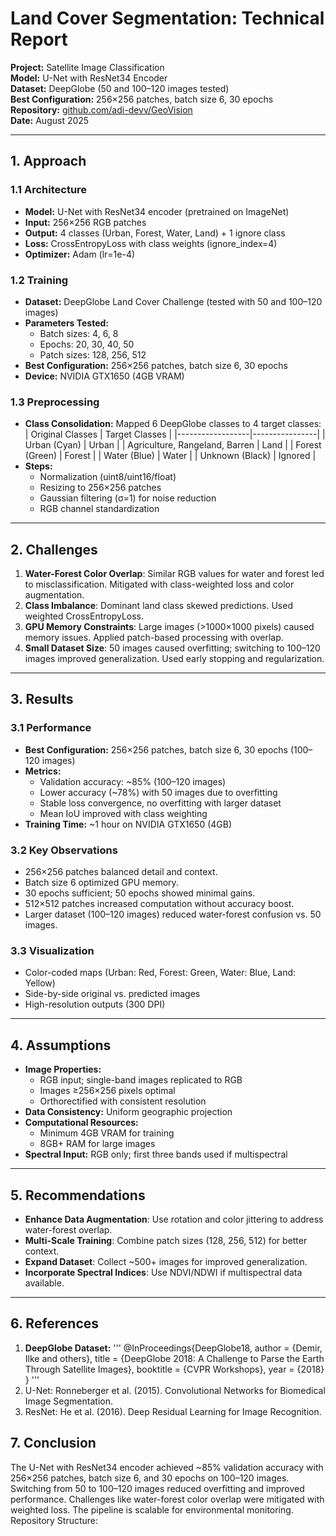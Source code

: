 # Land Cover Segmentation: Technical Report

**Project:** Satellite Image Classification  
**Model:** U-Net with ResNet34 Encoder  
**Dataset:** DeepGlobe (50 and 100–120 images tested)  
**Best Configuration:** 256×256 patches, batch size 6, 30 epochs  
**Repository:** [github.com/adi-devv/GeoVision](https://github.com/adi-devv/GeoVision)  
**Date:** August 2025

---

## 1. Approach

### 1.1 Architecture
- **Model:** U-Net with ResNet34 encoder (pretrained on ImageNet)
- **Input:** 256×256 RGB patches
- **Output:** 4 classes (Urban, Forest, Water, Land) + 1 ignore class
- **Loss:** CrossEntropyLoss with class weights (ignore_index=4)
- **Optimizer:** Adam (lr=1e-4)

### 1.2 Training
- **Dataset:** DeepGlobe Land Cover Challenge (tested with 50 and 100–120 images)
- **Parameters Tested:**
  - Batch sizes: 4, 6, 8
  - Epochs: 20, 30, 40, 50
  - Patch sizes: 128, 256, 512
- **Best Configuration:** 256×256 patches, batch size 6, 30 epochs
- **Device:** NVIDIA GTX1650 (4GB VRAM)

### 1.3 Preprocessing
- **Class Consolidation:** Mapped 6 DeepGlobe classes to 4 target classes:
  | Original Classes | Target Classes |
  |------------------|----------------|
  | Urban (Cyan)     | Urban         |
  | Agriculture, Rangeland, Barren | Land |
  | Forest (Green)   | Forest        |
  | Water (Blue)     | Water         |
  | Unknown (Black)  | Ignored       |
- **Steps:**
  - Normalization (uint8/uint16/float)
  - Resizing to 256×256 patches
  - Gaussian filtering (σ=1) for noise reduction
  - RGB channel standardization

---

## 2. Challenges

1. **Water-Forest Color Overlap**: Similar RGB values for water and forest led to misclassification. Mitigated with class-weighted loss and color augmentation.
2. **Class Imbalance**: Dominant land class skewed predictions. Used weighted CrossEntropyLoss.
3. **GPU Memory Constraints**: Large images (>1000×1000 pixels) caused memory issues. Applied patch-based processing with overlap.
4. **Small Dataset Size**: 50 images caused overfitting; switching to 100–120 images improved generalization. Used early stopping and regularization.

---

## 3. Results

### 3.1 Performance
- **Best Configuration:** 256×256 patches, batch size 6, 30 epochs (100–120 images)
- **Metrics:**
  - Validation accuracy: ~85% (100–120 images)
  - Lower accuracy (~78%) with 50 images due to overfitting
  - Stable loss convergence, no overfitting with larger dataset
  - Mean IoU improved with class weighting
- **Training Time:** ~1 hour on NVIDIA GTX1650 (4GB)

### 3.2 Key Observations
- 256×256 patches balanced detail and context.
- Batch size 6 optimized GPU memory.
- 30 epochs sufficient; 50 epochs showed minimal gains.
- 512×512 patches increased computation without accuracy boost.
- Larger dataset (100–120 images) reduced water-forest confusion vs. 50 images.

### 3.3 Visualization
- Color-coded maps (Urban: Red, Forest: Green, Water: Blue, Land: Yellow)
- Side-by-side original vs. predicted images
- High-resolution outputs (300 DPI)

---

## 4. Assumptions

- **Image Properties:**
  - RGB input; single-band images replicated to RGB
  - Images ≥256×256 pixels optimal
  - Orthorectified with consistent resolution
- **Data Consistency:** Uniform geographic projection
- **Computational Resources:**
  - Minimum 4GB VRAM for training
  - 8GB+ RAM for large images
- **Spectral Input:** RGB only; first three bands used if multispectral

---

## 5. Recommendations
- **Enhance Data Augmentation**: Use rotation and color jittering to address water-forest overlap.
- **Multi-Scale Training**: Combine patch sizes (128, 256, 512) for better context.
- **Expand Dataset**: Collect ~500+ images for improved generalization.
- **Incorporate Spectral Indices**: Use NDVI/NDWI if multispectral data available.

---

## 6. References
1. **DeepGlobe Dataset:**
'''
@InProceedings{DeepGlobe18,
  author = {Demir, Ilke and others},
  title = {DeepGlobe 2018: A Challenge to Parse the Earth Through Satellite Images},
  booktitle = {CVPR Workshops},
  year = {2018}
}
'''
3. U-Net: Ronneberger et al. (2015). Convolutional Networks for Biomedical Image Segmentation.
4. ResNet: He et al. (2016). Deep Residual Learning for Image Recognition.


## 7. Conclusion
The U-Net with ResNet34 encoder achieved ~85% validation accuracy with 256×256 patches, batch size 6, and 30 epochs on 100–120 images. Switching from 50 to 100–120 images reduced overfitting and improved performance. Challenges like water-forest color overlap were mitigated with weighted loss. The pipeline is scalable for environmental monitoring.
Repository Structure:

